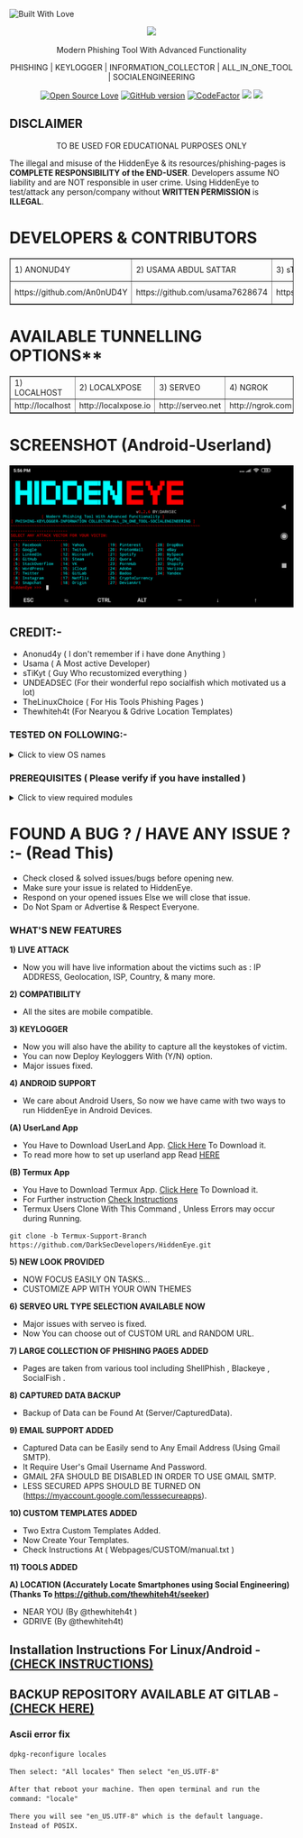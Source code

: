 <p align="left">
  <a><img title="Built With Love" src="https://forthebadge.com/images/badges/built-with-love.svg" ></a>
 </p>
<p align="center">
  <img src="logo.png">  
</p>

<p align="center">
      Modern Phishing Tool With Advanced Functionality 
</p>
<p align="center">
     PHISHING | KEYLOGGER | INFORMATION_COLLECTOR | ALL_IN_ONE_TOOL | SOCIALENGINEERING  
</p>

<p align="center">
  <a href="https://github.com/darksecdevelopers"><img title="Open Source Love" src="https://badges.frapsoft.com/os/v2/open-source.png?v=103" ></a>
  <a href="https://github.com/DarkSecDevelopers/HiddenEye/releases"><img title="GitHub version" src="https://d25lcipzij17d.cloudfront.net/badge.svg?id=gh&type=6&v=1.0.0&x2=0" ></a>  
  <a href="https://www.codefactor.io/repository/github/darksecdevelopers/hiddeneye"><img src="https://www.codefactor.io/repository/github/darksecdevelopers/hiddeneye/badge" alt="CodeFactor" /></a>
  <a href="https://www.codacy.com/manual/DarkSecDevelopers/HiddenEye?utm_source=github.com&amp;utm_medium=referral&amp;utm_content=DarkSecDevelopers/HiddenEye&amp;utm_campaign=Badge_Grade"><img src="https://api.codacy.com/project/badge/Grade/af9fadca3cfc4de19232d0840988e121"/></a>
  <a href="https://app.fossa.com/projects/git%2Bgithub.com%2FDarkSecDevelopers%2FHiddenEye?ref=badge_shield" alt="FOSSA Status"><img src="https://app.fossa.com/api/projects/git%2Bgithub.com%2FDarkSecDevelopers%2FHiddenEye.svg?type=shield"/></a>
</p>

## DISCLAIMER

<p align="center">
  TO BE USED FOR EDUCATIONAL PURPOSES ONLY
</p>

The illegal and misuse of the HiddenEye & its resources/phishing-pages is
**COMPLETE RESPONSIBILITY of the END-USER**. Developers assume NO liability and
are NOT responsible in user crime. Using HiddenEye to test/attack any
person/company without **WRITTEN PERMISSION** is **ILLEGAL**.

# DEVELOPERS & CONTRIBUTORS

<table border = "1">
<tr>
<td>1) ANONUD4Y</td>
<td>2) USAMA ABDUL SATTAR</td>
<td>3) sTiKyt</td>
<td>4) UNDEADSEC</td>
<td>5) Micrafast</td>
<td>6) Moltivie</td>
<td>7) endbehavi0r</td>
<td>8) DarkMidus</td>
<td>9) ___________</td>
</tr>        
<tr>
<td>https://github.com/An0nUD4Y</td>
<td>https://github.com/usama7628674</td>
<td>https://github.com/sTiKyt</td>
<td>https://github.com/UndeadSec</td>
<td>https://github.com/Micrafast</td>
<td>https://github.com/Moltivie</td>
<td>https://github.com/endbehavi0r</td>
<td>https://github.com/DarkMidus</td>
<td>WAITING FOR YOU</td>
</tr>
</table>

# AVAILABLE TUNNELLING OPTIONS\*\*

<table border = "1">
<tr>  
<td>1) LOCALHOST</td>  
<td>2) LOCALXPOSE</td>
<td>3) SERVEO</td>     
<td>4) NGROK</td>     
<td>5) LOCALTUNNEL</td>
<td>6) OPENPORT</td>   
<td>7) PAGEKITE</td>   
</tr>        
<tr>
<td>http://localhost</td>
<td>http://localxpose.io</td>
<td>http://serveo.net</td>
<td>http://ngrok.com</td>
  
<td>http://localtunnel.me</td>
<td>http://openport.io</td>
<td>http://pagekite.net</td>
</tr>
</table>

# SCREENSHOT (Android-Userland)

![Shot](https://github.com/DarkSecDevelopers/HiddenEye/blob/master/Screenshot.png)

## CREDIT:-

- Anonud4y ( I don't remember if i have done Anything )
- Usama ( A Most active Developer)
- sTiKyt ( Guy Who recustomized everything )
- UNDEADSEC (For their wonderful repo socialfish which motivated us a lot)
- TheLinuxChoice ( For His Tools Phishing Pages )
- Thewhiteh4t (For Nearyou & Gdrive Location Templates)

### TESTED ON FOLLOWING:-

<details><summary>Click to view OS names</summary>
<br>
<ol>
<b> 
<li>Kali Linux - Rolling Edition</li>
<li>Parrot OS - Rolling Edition</li>
<li>Linux Mint - 18.3 Sylvia</li>
<li>Ubuntu - 16.04.3 LTS</li>
<li>MacOS High Sierra</li>
<li>Arch Linux</li>
<li>Manjaro XFCE Edition 17.1.12</li>
<li>Userland App (For Android Users)</li>
<li>Termux App (For Android Users)</li>
</b>   
</ol>
</details>

### PREREQUISITES ( Please verify if you have installed )

<details><summary>Click to view required modules</summary>
<br>
<ol>
<li>Python 3.*</li>
<li>PHP</li>
<li>sudo</li>
<li>pyngrok</li>
<li>MacOS High Sierra</li>
<li>Arch Linux</li>
<li>Manjaro XFCE Edition 17.1.12</li>
<li>Userland App (For Android Users)</li>
<li>Termux App (For Android Users)</li>
</ol>
</details>

# FOUND A BUG ? / HAVE ANY ISSUE ? :- (Read This)

- Check closed & solved issues/bugs before opening new.
- Make sure your issue is related to HiddenEye.
- Respond on your opened issues Else we will close that issue.
- Do Not Spam or Advertise & Respect Everyone.

### WHAT'S NEW FEATURES

**1) LIVE ATTACK**

- Now you will have live information about the victims such as : IP ADDRESS,
  Geolocation, ISP, Country, & many more.

**2) COMPATIBILITY**

- All the sites are mobile compatible.

**3) KEYLOGGER**

- Now you will also have the ability to capture all the keystokes of victim.
- You can now Deploy Keyloggers With (Y/N) option.
- Major issues fixed.

**4) ANDROID SUPPORT**

- We care about Android Users, So now we have came with two ways to run
  HiddenEye in Android Devices.

**(A) UserLand App**

- You Have to Download UserLand App.
  [Click Here](https://play.google.com/store/apps/details?id=tech.ula) To
  Download it.
- To read more how to set up userland app Read
  <a href="https://null-byte.wonderhowto.com/how-to/android-for-hackers-turn-android-phone-into-hacking-device-without-root-0189649/">HERE</a></p>

**(B) Termux App**

- You Have to Download Termux App.
  [Click Here](https://play.google.com/store/apps/details?id=com.termux) To
  Download it.
- For Further instruction
  [Check Instructions](https://github.com/DarkSecDevelopers/HiddenEye/wiki/Installation-Instructions)
- Termux Users Clone With This Command , Unless Errors may occur during Running.

```
git clone -b Termux-Support-Branch https://github.com/DarkSecDevelopers/HiddenEye.git

```

**5) NEW LOOK PROVIDED**

- NOW FOCUS EASILY ON TASKS...
- CUSTOMIZE APP WITH YOUR OWN THEMES

**6) SERVEO URL TYPE SELECTION AVAILABLE NOW**

- Major issues with serveo is fixed.
- Now You can choose out of CUSTOM URL and RANDOM URL.

**7) LARGE COLLECTION OF PHISHING PAGES ADDED**

- Pages are taken from various tool including ShellPhish , Blackeye , SocialFish
  .

**8) CAPTURED DATA BACKUP**

- Backup of Data can be Found At (Server/CapturedData).

**9) EMAIL SUPPORT ADDED**

- Captured Data can be Easily send to Any Email Address (Using Gmail SMTP).
- It Require User's Gmail Username And Password.
- GMAIL 2FA SHOULD BE DISABLED IN ORDER TO USE GMAIL SMTP.
- LESS SECURED APPS SHOULD BE TURNED ON
  (https://myaccount.google.com/lesssecureapps).

**10) CUSTOM TEMPLATES ADDED**

- Two Extra Custom Templates Added.
- Now Create Your Templates.
- Check Instructions At ( Webpages/CUSTOM/manual.txt )

**11) TOOLS ADDED**

**A) LOCATION (Accurately Locate Smartphones using Social Engineering) (Thanks
To https://github.com/thewhiteh4t/seeker)**

- NEAR YOU (By @thewhiteh4t )
- GDRIVE (By @thewhiteh4t)

<!--
Remove this link,
Reason: This video has been removed for violating YouTube's Terms of Service.""
## [Check This](https://youtu.be/InSdtLhZzk4) Demonstration video to know How (Location) Social-Engineering-Tool Works.
-->

## Installation Instructions For Linux/Android - [(CHECK INSTRUCTIONS)](https://github.com/DarkSecDevelopers/HiddenEye/wiki/Installation-Instructions)

## BACKUP REPOSITORY AVAILABLE AT GITLAB - [(CHECK HERE)](https://gitlab.com/an0nud4y/HiddenEye)

</p>

<h3>Ascii error fix</h3>

`dpkg-reconfigure locales`

`Then select: "All locales" Then select "en_US.UTF-8"`

`After that reboot your machine. Then open terminal and run the command: "locale"`

`There you will see "en_US.UTF-8" which is the default language. Instead of POSIX.`
